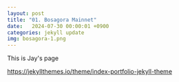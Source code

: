 ```yaml
---
layout: post
title: "01. Bosagora Mainnet"
date:   2024-07-30 00:00:01 +0900
categories: jekyll update
img: bosagora-1.png
---
```

This is Jay's page

https://jekyllthemes.io/theme/index-portfolio-jekyll-theme

